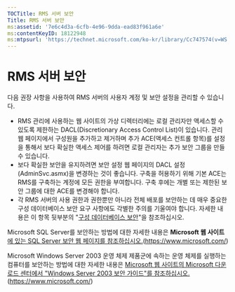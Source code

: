 ```yaml
---
TOCTitle: RMS 서버 보안
Title: RMS 서버 보안
ms:assetid: '7e6c4d3a-6cfb-4e96-9dda-ead83f961a6e'
ms:contentKeyID: 18122948
ms:mtpsurl: 'https://technet.microsoft.com/ko-kr/library/Cc747574(v=WS.10)'
---
```


RMS 서버 보안
=============

다음 권장 사항을 사용하여 RMS 서버의 사용자 계정 및 보안 설정을 관리할 수 있습니다.

-   RMS 관리에 사용하는 웹 사이트의 가상 디렉터리에는 로컬 관리자만 액세스할 수 있도록 제한하는 DACL(Discretionary Access Control List)이 있습니다. 관리 웹 페이지에서 구성원을 추가하고 제거하며 추가 ACE(액세스 컨트롤 항목)를 설정을 통해서 보다 확실한 액세스 제어를 하려면 로컬 관리자는 추가 보안 그룹을 만들 수 있습니다.
-   보다 확실한 보안을 유지하려면 보안 설정 웹 페이지의 DACL 설정(AdminSvc.asmx)을 변경하는 것이 좋습니다. 구축을 허용하기 위해 기본 ACE는 RMS를 구축하는 계정에 모든 권한을 부여합니다. 구축 후에는 개별 또는 제한된 보안 그룹에 대한 ACE를 변경해야 합니다.
-   각 RMS 서버의 사용 권한과 권한뿐만 아니라 전체 배포를 보안하는 데 매우 중요한 구성 데이터베이스 보안 요구 사항에도 각별한 주의를 기울여야 합니다. 자세한 내용은 이 항목 뒷부분의 "[구성 데이터베이스 보안](https://technet.microsoft.com/e023b96f-81d0-45fb-8cc5-becaf6d47ae1)"을 참조하십시오.

Microsoft SQL Server를 보안하는 방법에 대한 자세한 내용은 **Microsoft 웹 사이트**[에 있는 SQL Server 보안 웹 페이지를 참조하십시오.](https://www.microsoft.com/)(https://www.microsoft.com/)

Microsoft Windows Server 2003 운영 체제 제품군에 속하는 운영 체제를 실행하는 컴퓨터를 보안하는 방법에 대한 자세한 내용은 [Microsoft 웹 사이트의 Microsoft 다운로드 센터에서 "Windows Server 2003 보안 가이드"를 참조하십시오.](https://www.microsoft.com/)(https://www.microsoft.com/)
